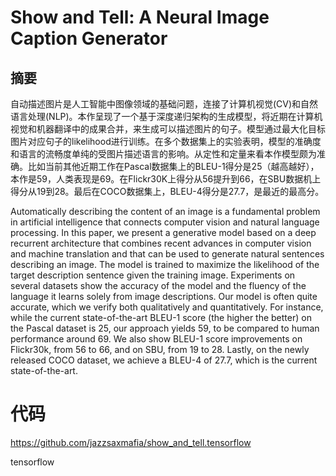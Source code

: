 # Show and Tell: A Neural Image Caption Generator

## 摘要

自动描述图片是人工智能中图像领域的基础问题，连接了计算机视觉(CV)和自然语言处理(NLP)。本作呈现了一个基于深度递归架构的生成模型，将近期在计算机视觉和机器翻译中的成果合并，来生成可以描述图片的句子。模型通过最大化目标图片对应句子的likelihood进行训练。在多个数据集上的实验表明，模型的准确度和语言的流畅度单纯的受图片描述语言的影响。从定性和定量来看本作模型颇为准确。比如当前其他近期工作在Pascal数据集上的BLEU-1得分是25（越高越好），本作是59，人类表现是69。在Flickr30K上得分从56提升到66，在SBU数据机上得分从19到28。最后在COCO数据集上，BLEU-4得分是27.7，是最近的最高分。

Automatically describing the content of an image is a fundamental problem in artificial intelligence that connects computer vision and natural language processing. In this paper, we present a generative model based on a deep recurrent architecture that combines recent advances in computer vision and machine translation and that can be used to generate natural sentences describing an image. The model is trained to maximize the likelihood of the target description sentence given the training image. Experiments on several datasets show the accuracy of the model and the fluency of the language it learns solely from image descriptions. Our model is often quite accurate, which we verify both qualitatively and quantitatively. For instance, while the current state-of-the-art BLEU-1 score (the higher the better) on the Pascal dataset is 25, our approach yields 59, to be compared to human performance around 69. We also show BLEU-1 score improvements on Flickr30k, from 56 to 66, and on SBU, from 19 to 28. Lastly, on the newly released COCO dataset, we achieve a BLEU-4 of 27.7, which is the current state-of-the-art.

# 代码

https://github.com/jazzsaxmafia/show_and_tell.tensorflow

tensorflow

